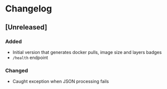 # Changelog

## [Unreleased]
### Added
- Initial version that generates docker pulls, image size and layers badges
- `/health` endpoint

### Changed
- Caught exception when JSON processing fails
